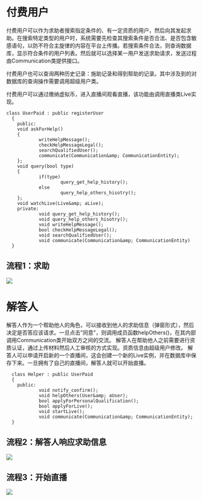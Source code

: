 # 付费用户

   付费用户可以作为求助者搜索指定条件的、有一定资质的用户，然后向其发起求助。在搜索特定类型的用户时，系统需要先检查其搜索条件是否合法、是否包含敏感语句，以防不符合主旋律的内容在平台上传播。若搜索条件合法，则查询数据库，显示符合条件的用户列表。然后就可以选择某一用户发送求助请求，发送过程由Communication类提供接口。

   付费用户也可以查询两种历史记录：施助记录和得到帮助的记录。其中涉及到的对数据库的查询操作需要调用超级用户类。

   付费用户可以通过缴纳虚拟币，进入直播间观看直播，该功能由调用直播类Live实现。

    class UserPaid : public registerUser
      {
        public:
        void askForHelp()
        {
                writeHelpMessage();
                checkHelpMessageLegal();
                searchQualifiedUser();
                communicate(Communication&amp; CommunicationEntity);
        };
        void query(bool type)
        {
                if(type)
                        query_get_help_history();
                else
                        query_help_others_hisotry();
        };
        void watchLive(Live&amp; aLive);
        private:
                void query_get_help_history();
                void query_help_others_hisotry();
                void writeHelpMessage();
                bool checkHelpMessageLegal();
                void searchQualifiedUser();
                void communicate(Communication&amp; CommunicationEntity)
      }

## 流程1：求助
![](https://raw.githubusercontent.com/YuBoyang0321151606/chuochuoyouyu/master/image/11.png)

# 解答人
   解答人作为一个帮助他人的角色，可以接收到他人的求助信息（弹窗形式），然后决定是否答应该请求。一旦点击&quot;同意&quot;，则调用成员函数helpOthers()，在其内部调用Communication类开始双方之间的交流。
   解答人在帮助他人之前需要进行资质认证，通过上传材料然后人工审核的方式实现。资质信息由超级用户修改。
   解答人可以申请开启新的一个直播间，这会创建一个新的Live实例，并在数据库中保存下来。一旦拥有了自己的直播间，解答人就可以开始直播。

      class Helper : public UserPaid
      {
        public:
                void notify_confirm();
                void helpOthers(User&amp; aUser);
                bool applyForPersonalQualification();
                bool applyForLive();
                void startLive();
                void communicate(Communication&amp; CommunicationEntity);
      }

## 流程2：解答人响应求助信息
![](https://raw.githubusercontent.com/YuBoyang0321151606/chuochuoyouyu/master/image/12.png)
## 流程3：开始直播
![](https://raw.githubusercontent.com/YuBoyang0321151606/chuochuoyouyu/master/image/13.png)
